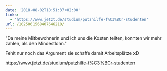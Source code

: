 ```yaml
---
date: '2018-08-02T18:51:37+02:00'
links:
  - 'https://www.jetzt.de/studium/putzhilfe-f%C3%BCr-studenten'
url: /1025061568407646210/
---
```

"Da meine Mitbewohnerin und ich uns die Kosten teilten, konnten wir mehr zahlen, als den Mindestlohn."

Fehlt nur noch das Argument sie schaffe damit Arbeitsplätze xD

https://www.jetzt.de/studium/putzhilfe-f%C3%BCr-studenten
